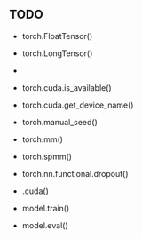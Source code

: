 ## TODO

- torch.FloatTensor()

- torch.LongTensor()
- 
- torch.cuda.is_available()
- torch.cuda.get_device_name()
- torch.manual_seed()



- torch.mm()
- torch.spmm()



- torch.nn.functional.dropout()



- .cuda()
- model.train()
- model.eval()